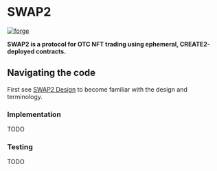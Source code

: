 # SWAP2
[![forge](https://github.com/solidifylabs/SWAP2/actions/workflows/forge.yml/badge.svg?branch=main)](https://github.com/solidifylabs/SWAP2/actions/workflows/forge.yml)

**SWAP2 is a protocol for OTC NFT trading using ephemeral, CREATE2-deployed contracts.**

## Navigating the code

First see [SWAP2 Design](./SWAP2-Design.md) to become familiar with the design and terminology.

### Implementation

TODO

### Testing

TODO